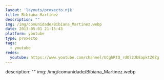 ```yaml
---
layout: 'layouts/proxecto.njk'
title: Bibiana Martínez
description: ""
img: /img/comunidade/Bibiana_Martinez.webp
date: 2013-05-01 21:15:43
platform: youtube
type: proxecto
tags:
  - youtube
redes:
  youtube: https://www.youtube.com/channel/UCghRtQ_rdOl2JbEapktZ6Zg
---
```

description: ""
img: /img/comunidade/Bibiana_Martinez.webp
